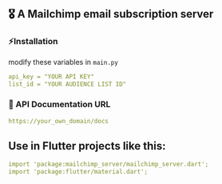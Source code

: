 ## 🎖 A Mailchimp email subscription server

### ⚡️Installation
 modify these variables in `main.py`

```yaml
api_key = "YOUR API KEY"
list_id = "YOUR AUDIENCE LIST ID"
```


### 📄 API Documentation URL

```yaml
https://your_own_domain/docs
```

## Use in Flutter projects like this:
```yaml
import 'package:mailchimp_server/mailchimp_server.dart';
import 'package:flutter/material.dart';
```
